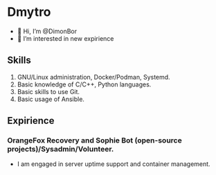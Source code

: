 # Dmytro
- 👋 Hi, I’m @DimonBor
- 👀 I’m interested in new expirience

## Skills
  1. GNU/Linux administration, Docker/Podman, Systemd.
  2. Basic knowledge of C/C++, Python languages.
  3. Basic skills to use Git.
  4. Basic usage of Ansible.
 
## Expirience
  ### OrangeFox Recovery and Sophie Bot (open-source projects)/Sysadmin/Volunteer.
  - I am engaged in server uptime support and container management.

